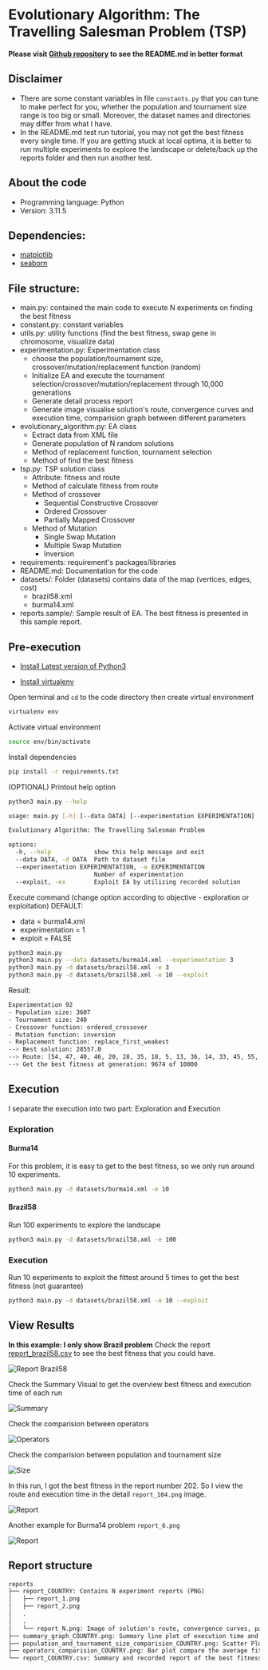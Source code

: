 # Evolutionary Algorithm: The Travelling Salesman Problem (TSP)

**Please visit [Github repository](https://github.com/dathd6/Evolutionary_Algorithm_TSP) to see the README.md in better format**

## Disclaimer
- There are some constant variables in file `constants.py` that you can tune to make perfect for you, whether the population and tournament size range is too big or small. Moreover, the dataset names and directories may differ from what I have.
- In the README.md test run tutorial, you may not get the best fitness every single time. If you are getting stuck at local optima, it is better to run multiple experiments to explore the landscape or delete/back up the reports folder and then run another test.

## About the code

- Programming language: Python
- Version: 3.11.5

## Dependencies:
- [matplotlib](https://matplotlib.org)
- [seaborn](https://seaborn.pydata.org/)

## File structure:

- main.py: contained the main code to execute N experiments on finding the best fitness
- constant.py: constant variables
- utils.py: utility functions (find the best fitness, swap gene in chromosome, visualize data)
- experimentation.py: Experimentation class
    + choose the population/tournament size, crossover/mutation/replacement function (random)
    + Initialize EA and execute the tournament selection/crossover/mutation/replacement through 10,000 generations
    + Generate detail process report
    + Generate image visualise solution's route, convergence curves and execution time, comparision graph between different parameters
- evolutionary_algorithm.py: EA class
    + Extract data from XML file
    + Generate population of N random solutions
    + Method of replacement function, tournament selection
    + Method of find the best fitness
- tsp.py: TSP solution class
    + Attribute: fitness and route
    + Method of calculate fitness from route
    + Method of crossover
        - Sequential Constructive Crossover
        - Ordered Crossover
        - Partially Mapped Crossover
    + Method of Mutation
        - Single Swap Mutation
        - Multiple Swap Mutation
        - Inversion
- requirements: requirement's packages/libraries
- README.md: Documentation for the code
- datasets/: Folder (datasets) contains data of the map (vertices, edges, cost)
    + brazil58.xml
    + burma14.xml
- reports.sample/: Sample result of EA. The best fitness is presented in this sample report.

## Pre-execution

- [Install Latest version of Python3](https://www.python.org/downloads/)

- [Install virtualenv](https://virtualenv.pypa.io/en/latest/installation.html)

Open terminal and `cd` to the code directory then create virtual environment
```bash
virtualenv env
```

Activate virtual environment
```bash
source env/bin/activate
```
 
Install dependencies
```bash
pip install -r requirements.txt
```

(OPTIONAL) Printout help option
```bash
python3 main.py --help
```
```bash
usage: main.py [-h] [--data DATA] [--experimentation EXPERIMENTATION] [--exploit]

Evolutionary Algorithm: The Travelling Salesman Problem

options:
  -h, --help            show this help message and exit
  --data DATA, -d DATA  Path to dataset file
  --experimentation EXPERIMENTATION, -e EXPERIMENTATION
                        Number of experimentation
  --exploit, -ex        Exploit EA by utilizing recorded solution
```

Execute command (change option according to objective - exploration or exploitation)
DEFAULT: 
- data = burma14.xml
- experimentation = 1
- exploit = FALSE
```bash
python3 main.py
python3 main.py --data datasets/burma14.xml --experimentation 3
python3 main.py -d datasets/brazil58.xml -e 3
python3 main.py -d datasets/brazil58.xml -e 10 --exploit
```
Result:
```bash
Experimentation 92
- Population size: 3607
- Tournament size: 240
- Crossover function: ordered_crossover
- Mutation function: inversion
- Replacement function: replace_first_weakest
--> Best solution: 28557.0
--> Route: [54, 47, 40, 46, 20, 28, 35, 18, 5, 13, 36, 14, 33, 45, 55, 44, 32, 27, 16, 25, 51, 50, 2, 9, 34, 48, 42, 22, 56, 11, 26, 4, 57, 23, 43, 17, 0, 8, 12, 39, 29, 24, 31, 19, 52, 49, 3, 7, 21, 15, 30, 6, 41, 37, 10, 38, 1, 53]
--> Get the best fitness at generation: 9674 of 10000
```

## Execution

I separate the execution into two part: Exploration and Execution

### Exploration

#### Burma14

For this problem, it is easy to get to the best fitness, so we only run around 10 experiments.
```bash
python3 main.py -d datasets/burma14.xml -e 10
```

#### Brazil58
Run 100 experiments to explore the landscape
```bash
python3 main.py -d datasets/brazil58.xml -e 100
```

### Execution
Run 10 experiments to exploit the fittest around 5 times to get the best fitness (not guarantee)
```bash
python3 main.py -d datasets/brazil58.xml -e 10 --exploit
```

## View Results
**In this example: I only show Brazil problem**
Check the report [report_brazil58.csv](./reports.sample/report_brazil58.csv) to see the best fitness that you could have.

![Report Brazil58](./screenshots/report_brazil58.png)

Check the Summary Visual to get the overview best fitness and execution time of each run

![Summary](./reports.sample/summary_graph_brazil58.png)

Check the comparision between operators

![Operators](./reports.sample/operators_comparision_brazil58.png)

Check the comparision between population and tournament size

![Size](./reports.sample/population_and_tournament_size_comparision_brazil58.png)

In this run, I got the best fitness in the report number 202. So I view the route and execution time in the detail `report_104.png` image.

![Report](./reports.sample/report_brazil58/report_104.png)

Another example for Burma14 problem `report_6.png`

![Report](./reports.sample/report_burma14/report_6.png)

## Report structure
```md
reports
├── report_COUNTRY: Contains N experiment reports (PNG)
│   ├── report_1.png
│   ├── report_2.png
│   .
│   .
│   └── report_N.png: Image of solution's route, convergence curves, parameters and execution time
├── summary_graph_COUNTRY.png: Summary line plot of execution time and best fitness in each experiment
├── population_and_tournament_size_comparision_COUNTRY.png: Scatter Plot compare execution time/fitness when running EA with different tournament and population size 
├── operators_comparision_COUNTRY.png: Bar plot compare the average fitness and execution time of all experiments categorized by operators (Crossover/Mutation/Replacement)
└── report_COUNTRY.csv: Summary and recorded report of the best fitness from every experiments that we have run (Could reuse to exploit the landscape).
```
